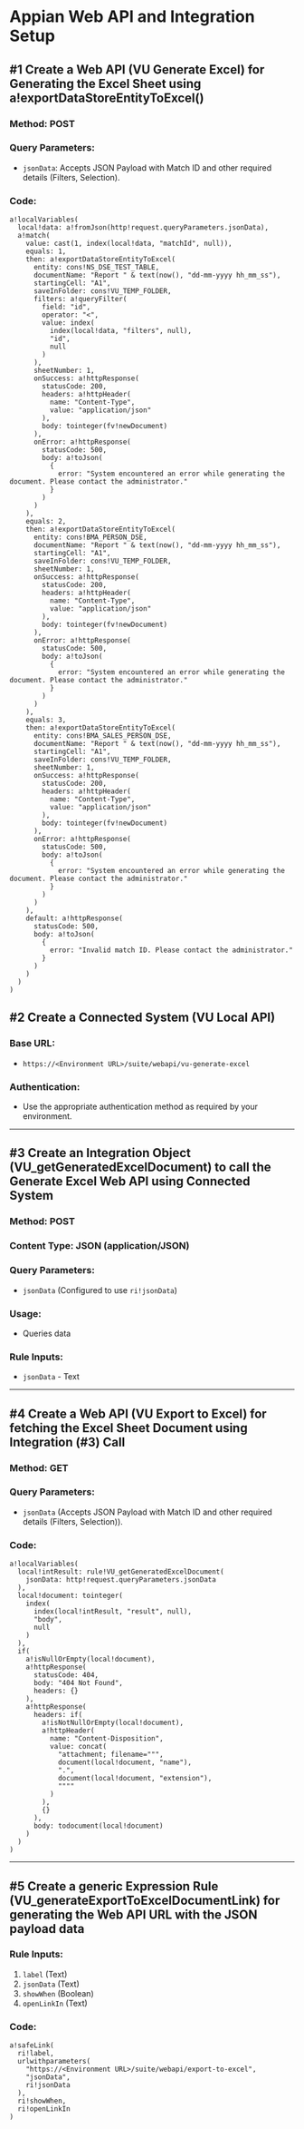 
# Appian Web API and Integration Setup

## #1 Create a Web API (VU Generate Excel) for Generating the Excel Sheet using a!exportDataStoreEntityToExcel()

### Method: POST
### Query Parameters: 
- `jsonData`: Accepts JSON Payload with Match ID and other required details (Filters, Selection).

### Code:
```apex
a!localVariables(
  local!data: a!fromJson(http!request.queryParameters.jsonData),
  a!match(
    value: cast(1, index(local!data, "matchId", null)),
    equals: 1,
    then: a!exportDataStoreEntityToExcel(
      entity: cons!NS_DSE_TEST_TABLE,
      documentName: "Report " & text(now(), "dd-mm-yyyy hh_mm_ss"),
      startingCell: "A1",
      saveInFolder: cons!VU_TEMP_FOLDER,
      filters: a!queryFilter(
        field: "id",
        operator: "<",
        value: index(
          index(local!data, "filters", null),
          "id",
          null
        )
      ),
      sheetNumber: 1,
      onSuccess: a!httpResponse(
        statusCode: 200,
        headers: a!httpHeader(
          name: "Content-Type",
          value: "application/json"
        ),
        body: tointeger(fv!newDocument)
      ),
      onError: a!httpResponse(
        statusCode: 500,
        body: a!toJson(
          {
            error: "System encountered an error while generating the document. Please contact the administrator."
          }
        )
      )
    ),
    equals: 2,
    then: a!exportDataStoreEntityToExcel(
      entity: cons!BMA_PERSON_DSE,
      documentName: "Report " & text(now(), "dd-mm-yyyy hh_mm_ss"),
      startingCell: "A1",
      saveInFolder: cons!VU_TEMP_FOLDER,
      sheetNumber: 1,
      onSuccess: a!httpResponse(
        statusCode: 200,
        headers: a!httpHeader(
          name: "Content-Type",
          value: "application/json"
        ),
        body: tointeger(fv!newDocument)
      ),
      onError: a!httpResponse(
        statusCode: 500,
        body: a!toJson(
          {
            error: "System encountered an error while generating the document. Please contact the administrator."
          }
        )
      )
    ),
    equals: 3,
    then: a!exportDataStoreEntityToExcel(
      entity: cons!BMA_SALES_PERSON_DSE,
      documentName: "Report " & text(now(), "dd-mm-yyyy hh_mm_ss"),
      startingCell: "A1",
      saveInFolder: cons!VU_TEMP_FOLDER,
      sheetNumber: 1,
      onSuccess: a!httpResponse(
        statusCode: 200,
        headers: a!httpHeader(
          name: "Content-Type",
          value: "application/json"
        ),
        body: tointeger(fv!newDocument)
      ),
      onError: a!httpResponse(
        statusCode: 500,
        body: a!toJson(
          {
            error: "System encountered an error while generating the document. Please contact the administrator."
          }
        )
      )
    ),
    default: a!httpResponse(
      statusCode: 500,
      body: a!toJson(
        {
          error: "Invalid match ID. Please contact the administrator."
        }
      )
    )
  )
)
```

## #2 Create a Connected System (VU Local API)

### Base URL: 
- `https://<Environment URL>/suite/webapi/vu-generate-excel`
### Authentication: 
- Use the appropriate authentication method as required by your environment.

---

## #3 Create an Integration Object (VU_getGeneratedExcelDocument) to call the Generate Excel Web API using Connected System 

### Method: POST
### Content Type: JSON (application/JSON)
### Query Parameters: 
- `jsonData` (Configured to use `ri!jsonData`)
### Usage: 
- Queries data
### Rule Inputs: 
- `jsonData` - Text

---

## #4 Create a Web API (VU Export to Excel) for fetching the Excel Sheet Document using Integration (#3) Call

### Method: GET
### Query Parameters: 
- `jsonData` (Accepts JSON Payload with Match ID and other required details (Filters, Selection)).

### Code:
```apex
a!localVariables(
  local!intResult: rule!VU_getGeneratedExcelDocument(
    jsonData: http!request.queryParameters.jsonData
  ),
  local!document: tointeger(
    index(
      index(local!intResult, "result", null),
      "body",
      null
    )
  ),
  if(
    a!isNullOrEmpty(local!document),
    a!httpResponse(
      statusCode: 404,
      body: "404 Not Found",
      headers: {}
    ),
    a!httpResponse(
      headers: if(
        a!isNotNullOrEmpty(local!document),
        a!httpHeader(
          name: "Content-Disposition",
          value: concat(
            "attachment; filename=""",
            document(local!document, "name"),
            ".",
            document(local!document, "extension"),
            """"
          )
        ),
        {}
      ),
      body: todocument(local!document)
    )
  )
)
```

---

## #5 Create a generic Expression Rule (VU_generateExportToExcelDocumentLink) for generating the Web API URL with the JSON payload data

### Rule Inputs:
1. `label` (Text)
2. `jsonData` (Text)
3. `showWhen` (Boolean)
4. `openLinkIn` (Text)

### Code:
```apex
a!safeLink(
  ri!label,
  urlwithparameters(
    "https://<Environment URL>/suite/webapi/export-to-excel",
    "jsonData",
    ri!jsonData
  ),
  ri!showWhen,
  ri!openLinkIn
)
```
```
